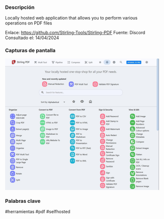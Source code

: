 ### Descripción
Locally hosted web application that allows you to perform various operations on PDF files


Enlace: https://github.com/Stirling-Tools/Stirling-PDF
Fuente: Discord
Consultado el: 14/04/2024
### Capturas de pantalla
![stirling-home](https://github.com/Stirling-Tools/Stirling-PDF/raw/main/images/stirling-home.jpg)
### Palabras clave
#herramientas #pdf #selfhosted 